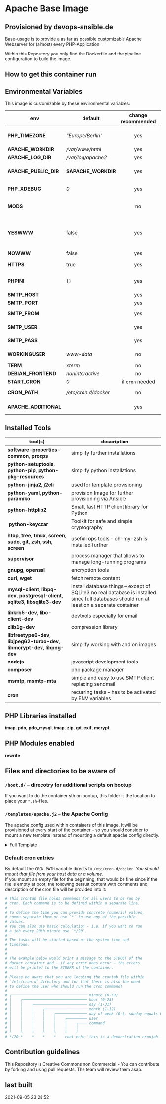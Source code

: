 # Apache Base Image
## Provisioned by devops-ansible.de

Base-usage is to provide a as far as possible customizable Apache Webserver for (almost) every PHP-Application.

Within this Repository you only find the Dockerfile and the pipeline configuration to build the image.

## How to get this container run

## Environmental Variables

This image is customizable by these environmental variables:

| env                   | default               | change recommended | description |
| --------------------- | --------------------- |:------------------:| ----------- |
| **PHP_TIMEZONE**      | *"Europe/Berlin"*     | yes                | timezone-file to use as default – can be one value selected out of `/usr/share/zoneinfo/`, i.e. `<region>/<city>` |
| **APACHE\_WORKDIR**   | */var/www/html*       | yes                | home folder of apache web application |
| **APACHE\_LOG\_DIR**  | */var/log/apache2*    | yes                | folder for log files of apache |
| **APACHE\_PUBLIC\_DIR** | **$APACHE\_WORKDIR** | yes               | folder used within apache configuration to be published – can be usefull if i.e. subfolder `public` of webproject should be exposed |
| **PHP_XDEBUG**        | *0*                   | yes                | You can use this to enable xdebug. start-apache2 script will enable xdebug if **PHP_XDEBUG** is set to *1* |
| **MODS**              |                       | no                 | space separated list of PHP modules to be enabled on boot – modules have to be installed (i.e. through a special bootup script within `/boot.d/`-folder) |
| **YESWWW**            | false                 | yes                | Duplicate content has to be avoided – therefore a decision for containers delivering content of `www.domain.tld` and `domain.tld` has to be made which one should be the mainly used one. **YESWWW** will be overridden by **NOWWW** if both are true. |
| **NOWWW**             | false                 | yes                | See **YESWWW** |
| **HTTPS**             | true                  | yes                | relevant for **YESWWW** and **NOWWW** since config rules have to be adjusted. |
| **PHPINI**            | `{}`                  | yes                | JSON-String of key value dictionary to define additional ini settings for `php.ini`, i.e. `{"post_max_size":"250M","upload_max_filesize":"250M"}` |
| **SMTP\_HOST**        |                       | yes                | should be set to your smtp host, i.e. `mail.example.com` |
| **SMTP\_PORT**        |                       | yes                | defaults to `587` |
| **SMTP\_FROM**        |                       | yes                | should be set to your sending from address, i.e. `motiontool@example.com` |
| **SMTP\_USER**        |                       | yes                | defaults to `SMTP_FROM` and has to be the user, you are authenticating on the **SMTP_HOST** |
| **SMTP\_PASS**        |                       | yes                | should be set to your plaintext(!) smtp password, i.e. `I'm very Secr3t!` |
| **WORKINGUSER**       | *www-data*            | no                 | user that works as apache user – not implemented changable |
| **TERM**              | *xterm*               | no                 | set terminal type – default *xterm* provides 16 colors |
| **DEBIAN\_FRONTEND**  | *noninteractive*      | no                 | set frontent to use – default self-explaining  |
| **START_CRON**        | *0*                   | if `cron` needed   | set to `1` if cron should be startet at boot of the container |
| **CRON_PATH**         | */etc/cron.d/docker*  | no                 | path to default cron file that will be provided with the default crontab content, see below |
| **APACHE_ADDITIONAL** |                       | yes                | additional configuration for apache – may be multiline content, but is no more Portainer-safe if multiline! |


## Installed Tools

| tool(s)                      | description |
| ---------------------------- | ----------- |
| **software-properties-common**, **procps** | simplify further installations |
| **python-setuptools**, **python-pip**, **python-pkg-resources** | simplify python installations |
| **python-jinja2**, **j2cli** | used for template provisioning |
| **python-yaml**, **python-paramiko** | provision Image for further provisioning via Ansible | **vim**, **nano**            | editors |
| **python-httplib2**            | Small, fast HTTP client library for Python |
| **python-keyczar**             | Toolkit for safe and simple cryptography |
| **htop**, **tree**, **tmux**, **screen**, **sudo**, **git**, **zsh**, **ssh**, **screen** | usefull ops tools – oh-my-zsh is installed further|
| **supervisor**               | process manager that allows to manage long-running programs |
| **gnupg**, **openssl**       | encryption tools |
| **curl**, **wget**           | fetch remote content |
| **mysql-client**, **libpq-dev**, **postgresql-client**, **sqlite3**, **libsqlite3-dev** | install database things – except of SQLite3 no real database is installed since full databases should run at least on a separate container |
| **libkrb5-dev**, **libc-client-dev** | devtools especially for email |
| **zlib1g-dev**               | compression library |
| **libfreetype6-dev**, **libjpeg62-turbo-dev**, **libmcrypt-dev**, **libpng-dev** | simplify working with and on images |
| **nodejs**                   | javascript development tools |
| **composer**                 | php package manager |
| **msmtp**, **msmtp-mta**     | simple and easy to use SMTP client replacing sendmail |
| **cron**                     | recurring tasks – has to be activated by ENV variables |

## PHP Libraries installed

**imap**, **pdo**, **pdo_mysql**, **imap**, **zip**, **gd**, **exif**, **mcrypt**

## PHP Modules enabled

**rewrite**

## Files and directories to be aware of

### `/boot.d/` – direcotry for additional scripts on bootup

If you want to do the container sth on bootup, this folder is the location to place your `*.sh`-files.

### `/templates/apache.j2` – the Apache Config

The apache config used within containers of this image. It will be provisioned at every start of the container – so you should consider to mount a new template instead of mounting a default apache config directly.

<details>
 <summary>Full Template</summary>

```jinja2
<VirtualHost *:80>

    ServerAdmin root
    DocumentRoot {{ APACHE_PUBLIC_DIR | default(APACHE_WORKDIR) }}

    <Directory {{ APACHE_PUBLIC_DIR | default(APACHE_WORKDIR) }}/>
        Options Indexes FollowSymLinks MultiViews
        AllowOverride All
        Order deny,allow
        Allow from all
    </Directory>

    AccessFileName .htaccess
	<FilesMatch "^\.ht">
		Require all denied
	</FilesMatch>

    LogFormat "%v:%p %h %l %u %t \"%r\" %>s %O \"%{Referer}i\" \"%{User-Agent}i\"" vhost_combined
	LogFormat "%h %l %u %t \"%r\" %>s %O \"%{Referer}i\" \"%{User-Agent}i\"" combined
	LogFormat "%h %l %u %t \"%r\" %>s %O" common
	LogFormat "%{Referer}i -> %U" referer
	LogFormat "%{User-agent}i" agent

    CustomLog /proc/self/fd/1 combined

    <FilesMatch \.php$>
		SetHandler application/x-httpd-php
	</FilesMatch>

    ErrorLog {{ APACHE_LOG_DIR }}/error.log
    CustomLog {{ APACHE_LOG_DIR }}/access.log combined

    # Multiple DirectoryIndex directives within the same context will add
	# to the list of resources to look for rather than replace
	# https://httpd.apache.org/docs/current/mod/mod_dir.html#directoryindex
	DirectoryIndex disabled
	DirectoryIndex index.php index.html

</VirtualHost>
```
</details>

### Default cron entries

By default the `CRON_PATH` variable directs to `/etc/cron.d/docker`. *You should mount that file from your host data or a volume.*  
If you mount an empty file for the beginning, that would be fine since if the file is empty at boot, the following default content with comments and description of the cron file will be provided into it:

```sh
# This crontab file holds commands for all users to be run by
# cron. Each command is to be defined within a separate line.
#
# To define the time you can provide concrete (numeric) values,
# comma separate them or use `*` to use any of the possible
# values.
# You can also use basic calculation - i.e. if you want to run
# a job every 20th minute use `*/20`.
#
# The tasks will be started based on the system time and
# timezone.
#
#
# The example below would print a message to the STDOUT of the
# docker container and - if any error does occur – the errors
# will be printed to the STDERR of the container.
#
# Please be aware that you are locating the crontab file within
# `/etc/cron.d` directory and for that there is also the need
# to define the user who should run the cron command!
#
# ┌────────────────────────────────── minute (0-59)
# │    ┌───────────────────────────── hour (0-23)
# │    │    ┌──────────────────────── day (1-31)
# │    │    │    ┌─────────────────── month (1-12)
# │    │    │    │    ┌────────────── day of week (0-6, sunday equals 0)
# │    │    │    │    │    ┌───────── user
# │    │    │    │    │    │    ┌──── command
# │    │    │    │    │    │    │
# ┴    ┴    ┴    ┴    ┴    ┴    ┴
# */20 *    *    *    *    root echo 'this is a demonstration cronjob'  1> /proc/1/fd/1  2> /proc/1/fd/2
```

## Contribution guidelines

This Repository is Creative Commons non Commercial - You can contribute by forking and using pull requests. The team will review them asap.

## last built

2021-09-05 23:28:52
